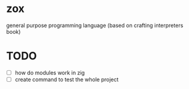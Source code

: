 # zox
general purpose programming language (based on crafting interpreters book)

# TODO
- [ ] how do modules work in zig
- [ ] create command to test the whole project
